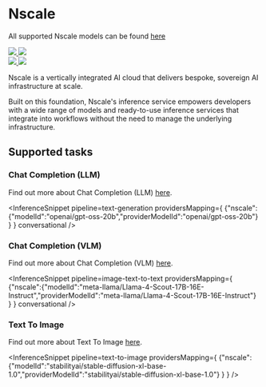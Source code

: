 <!---
WARNING

This markdown file has been generated from a script. Please do not edit it directly.

### Template

If you want to update the content related to nscale's description, please edit the template file under `https://github.com/huggingface/hub-docs/tree/main/scripts/inference-providers/templates/providers/nscale.handlebars`.

### Logos

If you want to update nscale's logo, upload a file by opening a PR on https://huggingface.co/datasets/huggingface/documentation-images/tree/main/inference-providers/logos. Ping @wauplin and @celinah on the PR to let them know you uploaded a new logo.
Logos must be in .png format and be named `nscale-light.png` and `nscale-dark.png`. Visit https://huggingface.co/settings/theme to switch between light and dark mode and check that the logos are displayed correctly.

### Generation script

For more details, check out the `generate.ts` script: https://github.com/huggingface/hub-docs/blob/main/scripts/inference-providers/scripts/generate.ts.
--->

# Nscale

<Tip>

All supported Nscale models can be found [here](https://huggingface.co/models?inference_provider=nscale&sort=trending)

</Tip>

<div class="flex justify-center">
    <a href="https://www.nscale.com/" target="_blank">
        <img class="block dark:hidden" src="https://huggingface.co/datasets/huggingface/documentation-images/resolve/main/inference-providers/logos/nscale-light.png"/>
        <img class="hidden dark:block" src="https://huggingface.co/datasets/huggingface/documentation-images/resolve/main/inference-providers/logos/nscale-dark.png"/>
    </a>
</div>

<div class="flex">
    <a href="https://huggingface.co/nscale" target="_blank">
        <img class="block dark:hidden" src="https://huggingface.co/datasets/huggingface/badges/resolve/main/follow-us-on-hf-lg.svg"/>
        <img class="hidden dark:block" src="https://huggingface.co/datasets/huggingface/badges/resolve/main/follow-us-on-hf-lg-dark.svg"/>
    </a>
</div>

Nscale is a vertically integrated AI cloud that delivers bespoke, sovereign AI infrastructure at scale.

Built on this foundation, Nscale's inference service empowers developers with a wide range of models and ready-to-use inference services that integrate into workflows without the need to manage the underlying infrastructure.

## Supported tasks


### Chat Completion (LLM)

Find out more about Chat Completion (LLM) [here](../tasks/chat-completion).

<InferenceSnippet
    pipeline=text-generation
    providersMapping={ {"nscale":{"modelId":"openai/gpt-oss-20b","providerModelId":"openai/gpt-oss-20b"} } }
conversational />


### Chat Completion (VLM)

Find out more about Chat Completion (VLM) [here](../tasks/chat-completion).

<InferenceSnippet
    pipeline=image-text-to-text
    providersMapping={ {"nscale":{"modelId":"meta-llama/Llama-4-Scout-17B-16E-Instruct","providerModelId":"meta-llama/Llama-4-Scout-17B-16E-Instruct"} } }
conversational />


### Text To Image

Find out more about Text To Image [here](../tasks/text_to_image).

<InferenceSnippet
    pipeline=text-to-image
    providersMapping={ {"nscale":{"modelId":"stabilityai/stable-diffusion-xl-base-1.0","providerModelId":"stabilityai/stable-diffusion-xl-base-1.0"} } }
/>

